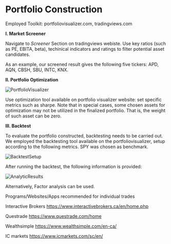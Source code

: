 # Portfolio Construction

  Employed Toolkit: portfoliovisualizer.com, tradingviews.com

**I. Market Screener**

Navigate to *Screener* Section on tradingviews webiste. Use key ratios (such as PE, EBITA, beta), techinical indicators and ratings to filter potential asset candidates. 

As an example, our screened result gives the following five tickers: APD, AQN, CBSH, SBU, INTC, KNX.

**II. Portfolio Optimization**

![PortfolioVisualizer](https://github.com/etccapital/Market_Insight/blob/master/assets/Optimzation%20Tool.PNG)

Use optimization tool available on portfolio visualizer website: set specific metrics such as sharpe. 
Note that in special cases, some chosen assets for optimization may not be utilized in the finalized portfolio. That is, the weight of such asset can be zero. 

**III. Backtest**

To evaluate the portfolio constructed, backtesting needs to be carried out. We employed the backtesting tool available on the portfoliovisualizer, setup according to the following metrics. SPY was chosen as benchmark.

![BacktestSetup](https://github.com/etccapital/Market_Insight/blob/master/assets/Backtest%20Setup.PNG)

After running the backtest, the following information is provided:

![AnalyticResults](https://github.com/etccapital/Market_Insight/blob/master/assets/Analytic.PNG)

Alternatively, Factor analysis can be used.



Programs/Websites/Apps recommended for individual trades

Interactive Brokers https://www.interactivebrokers.ca/en/home.php

Questrade https://www.questrade.com/home

Wealthsimple https://www.wealthsimple.com/en-ca/

IC markets https://www.icmarkets.com/sc/en/

